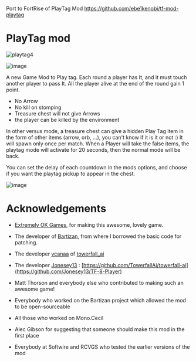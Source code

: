Port to FortRise of PlayTag Mod https://github.com/ebe1kenobi/tf-mod-playtag

# PlayTag mod


![playtag4](https://github.com/user-attachments/assets/c5ce717c-76d5-437c-b0e2-179f73a89bf5)


![image](https://github.com/user-attachments/assets/34584c87-a5d5-4e40-97d4-14b6521a6f75)



A new Game Mod to Play tag. Each round a player has It, and it must touch another player to pass It. All the player alive at the end of the round gain 1 point.
- No Arrow
- No kill on stomping
- Treasure chest will not give Arrows
- the player can be killed by the environment

In other versus mode, a treasure chest can give a hidden Play Tag item in the form of other items (arrow, orb, ...), you can't know if it is it or not :) It will spawn only once per match.
When a Player will take the false items, the playtag mode will activate for 20 seconds, then the normal mode will be back.

You can set the delay of each countdown in the mods options, and choose if you want the playtag pickup to appear in the chest.

![image](https://github.com/user-attachments/assets/14881921-f373-467f-85b5-6014967471a7)

# Acknowledgements

- [Extremely OK Games](https://exok.com), for making this awesome, lovely game.

- The developer of [Bartizan](https://github.com/Kha/Bartizan#installation), from where I borrowed the basic code for patching.
- The developer [vcanaa](https://github.com/vcanaa) of [towerfall_ai]([https://github.com/vcanaa](https://github.com/TowerfallAi/towerfall-ai))
- The developer [Jonesey13](https://github.com/Jonesey13) : [https://github.com/TowerfallAi/towerfall-ai](https://github.com/Jonesey13/TF-8-Player)

- Matt Thorson and everybody else who contributed to making such an awesome game!
- Everybody who worked on the Bartizan project which allowed the mod to be open-sourceable
- All those who worked on Mono.Cecil
- Alec Gibson for suggesting that someone should make this mod in the first place
- Everybody at Softwire and RCVGS who tested the earlier versions of the mod

